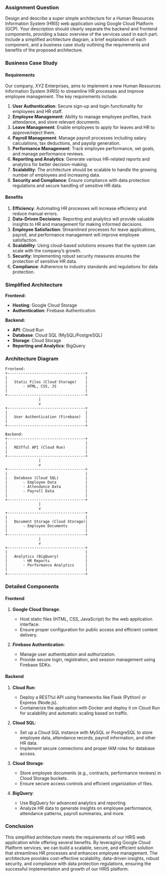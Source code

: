 ### Assignment Question

Design and describe a super simple architecture for a Human Resources Information System (HRIS) web application using Google Cloud Platform (GCP). Your description should clearly separate the backend and frontend components, providing a basic overview of the services used in each part. Include a simplified architecture diagram, a brief explanation of each component, and a business case study outlining the requirements and benefits of the proposed architecture.

### Business Case Study

#### Requirements

Our company, XYZ Enterprises, aims to implement a new Human Resources Information System (HRIS) to streamline HR processes and improve employee management. The key requirements include:

1. **User Authentication**: Secure sign-up and login functionality for employees and HR staff.
2. **Employee Management**: Ability to manage employee profiles, track attendance, and store relevant documents.
3. **Leave Management**: Enable employees to apply for leaves and HR to approve/reject them.
4. **Payroll Management**: Manage payroll processes including salary calculations, tax deductions, and payslip generation.
5. **Performance Management**: Track employee performance, set goals, and manage performance reviews.
6. **Reporting and Analytics**: Generate various HR-related reports and analytics for better decision-making.
7. **Scalability**: The architecture should be scalable to handle the growing number of employees and increasing data.
8. **Security and Compliance**: Ensure compliance with data protection regulations and secure handling of sensitive HR data.

#### Benefits

1. **Efficiency**: Automating HR processes will increase efficiency and reduce manual errors.
2. **Data-Driven Decisions**: Reporting and analytics will provide valuable insights to HR and management for making informed decisions.
3. **Employee Satisfaction**: Streamlined processes for leave applications, payroll, and performance management will improve employee satisfaction.
4. **Scalability**: Using cloud-based solutions ensures that the system can scale with the company’s growth.
5. **Security**: Implementing robust security measures ensures the protection of sensitive HR data.
6. **Compliance**: Adherence to industry standards and regulations for data protection.

### Simplified Architecture

**Frontend:**
- **Hosting**: Google Cloud Storage
- **Authentication**: Firebase Authentication

**Backend:**
- **API**: Cloud Run
- **Database**: Cloud SQL (MySQL/PostgreSQL)
- **Storage**: Cloud Storage
- **Reporting and Analytics**: BigQuery

### Architecture Diagram

```plaintext
Frontend:
+-----------------------------------+
|                                   |
|   Static Files (Cloud Storage)    |
|       - HTML, CSS, JS             |
|                                   |
+-----------------------------------+
               |
               v
+-----------------------------------+
|                                   |
|   User Authentication (Firebase)  |
|                                   |
+-----------------------------------+

Backend:
+-----------------------------------+
|                                   |
|   RESTful API (Cloud Run)         |
|                                   |
+-----------------------------------+
               |
               v
+-----------------------------------+
|                                   |
|   Database (Cloud SQL)            |
|       - Employee Data             |
|       - Attendance Data           |
|       - Payroll Data              |
|                                   |
+-----------------------------------+
               |
               v
+-----------------------------------+
|                                   |
|   Document Storage (Cloud Storage)|
|       - Employee Documents        |
|                                   |
+-----------------------------------+
               |
               v
+-----------------------------------+
|                                   |
|   Analytics (BigQuery)            |
|       - HR Reports                |
|       - Performance Analytics     |
|                                   |
+-----------------------------------+
```

### Detailed Components

#### Frontend

1. **Google Cloud Storage**: 
   - Host static files (HTML, CSS, JavaScript) for the web application interface.
   - Ensure proper configuration for public access and efficient content delivery.

2. **Firebase Authentication**:
   - Manage user authentication and authorization.
   - Provide secure login, registration, and session management using Firebase SDKs.

#### Backend

1. **Cloud Run**:
   - Deploy a RESTful API using frameworks like Flask (Python) or Express (Node.js).
   - Containerize the application with Docker and deploy it on Cloud Run for scalability and automatic scaling based on traffic.

2. **Cloud SQL**:
   - Set up a Cloud SQL instance with MySQL or PostgreSQL to store employee data, attendance records, payroll information, and other HR data.
   - Implement secure connections and proper IAM roles for database access.

3. **Cloud Storage**:
   - Store employee documents (e.g., contracts, performance reviews) in Cloud Storage buckets.
   - Ensure secure access controls and efficient organization of files.

4. **BigQuery**:
   - Use BigQuery for advanced analytics and reporting.
   - Analyze HR data to generate insights on employee performance, attendance patterns, payroll summaries, and more.

### Conclusion

This simplified architecture meets the requirements of our HRIS web application while offering several benefits. By leveraging Google Cloud Platform services, we can build a scalable, secure, and efficient solution that streamlines HR processes and enhances employee management. The architecture provides cost-effective scalability, data-driven insights, robust security, and compliance with data protection regulations, ensuring the successful implementation and growth of our HRIS platform.
